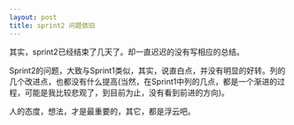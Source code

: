 ```yaml
---
layout: post
title: sprint2 问题依旧
---
```

其实，sprint2已经结束了几天了。却一直迟迟的没有写相应的总结。

Sprint2的问题，大致与Sprint1类似，其实，说直白点，并没有明显的好转。列的几个改进点，也都没有什么提高(当然，在Sprint1中列的几点，都是一个渐进的过程，可能是我比较悲观了，到目前为止，没有看到前进的方向)。

人的态度，想法，才是最重要的，其它，都是浮云吧。